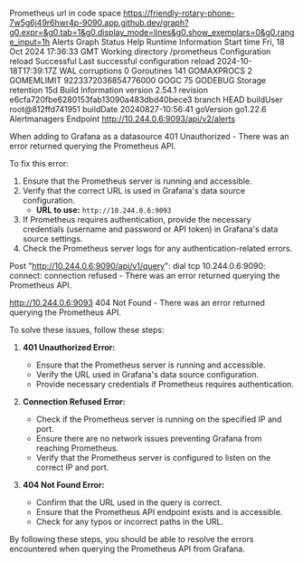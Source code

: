 Prometheus url in code space https://friendly-rotary-phone-7w5g6j49r6hwr4p-9090.app.github.dev/graph?g0.expr=&g0.tab=1&g0.display_mode=lines&g0.show_exemplars=0&g0.range_input=1h
Alerts
Graph
Status
Help
Runtime Information
Start time	Fri, 18 Oct 2024 17:36:33 GMT
Working directory	/prometheus
Configuration reload	Successful
Last successful configuration reload	2024-10-18T17:39:17Z
WAL corruptions	0
Goroutines	141
GOMAXPROCS	2
GOMEMLIMIT	9223372036854776000
GOGC	75
GODEBUG	
Storage retention	15d
Build Information
version	2.54.1
revision	e6cfa720fbe6280153fab13090a483dbd40bece3
branch	HEAD
buildUser	root@812ffd741951
buildDate	20240827-10:56:41
goVersion	go1.22.6
Alertmanagers
Endpoint
http://10.244.0.6:9093/api/v2/alerts

When adding to Grafana as a datasource
401 Unauthorized - There was an error returned querying the Prometheus API.

To fix this error:
1. Ensure that the Prometheus server is running and accessible.
2. Verify that the correct URL is used in Grafana's data source configuration.
    - **URL to use:** `http://10.244.0.6:9093`
3. If Prometheus requires authentication, provide the necessary credentials (username and password or API token) in Grafana's data source settings.
4. Check the Prometheus server logs for any authentication-related errors.


Post "http://10.244.0.6:9090/api/v1/query": dial tcp 10.244.0.6:9090: connect: connection refused - There was an error returned querying the Prometheus API.


http://10.244.0.6:9093 404 Not Found - There was an error returned querying the Prometheus API.

To solve these issues, follow these steps:

1. **401 Unauthorized Error:**
    - Ensure that the Prometheus server is running and accessible.
    - Verify the URL used in Grafana's data source configuration.
    - Provide necessary credentials if Prometheus requires authentication.

2. **Connection Refused Error:**
    - Check if the Prometheus server is running on the specified IP and port.
    - Ensure there are no network issues preventing Grafana from reaching Prometheus.
    - Verify that the Prometheus server is configured to listen on the correct IP and port.

3. **404 Not Found Error:**
    - Confirm that the URL used in the query is correct.
    - Ensure that the Prometheus API endpoint exists and is accessible.
    - Check for any typos or incorrect paths in the URL.

By following these steps, you should be able to resolve the errors encountered when querying the Prometheus API from Grafana.